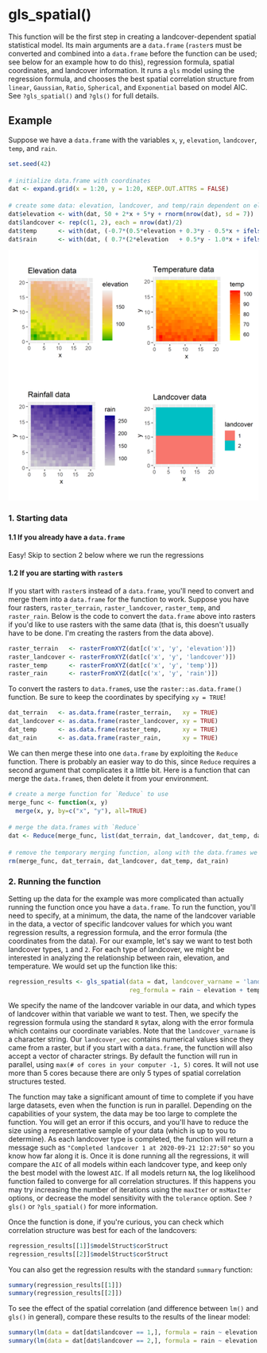 # gls_spatial()

This function will be the first step in creating a landcover-dependent spatial statistical model. Its main arguments are a `data.frame` (`raster`s must be converted and combined into a `data.frame` before the function can be used; see below for an example how to do this), regression formula, spatial coordinates, and landcover information. It runs a `gls` model using the regression formula, and chooses the best spatial correlation structure from `linear`, `Gaussian`, `Ratio`, `Spherical`, and `Exponential` based on model AIC. See `?gls_spatial()` and `?gls()` for full details.


## Example

Suppose we have a `data.frame` with the variables `x`, `y`, `elevation`, `landcover`, `temp`, and `rain`.
```r
set.seed(42)

# initialize data.frame with coordinates
dat <- expand.grid(x = 1:20, y = 1:20, KEEP.OUT.ATTRS = FALSE)

# create some data: elevation, landcover, and temp/rain dependent on elevation and landcover
dat$elevation <- with(dat, 50 + 2*x + 5*y + rnorm(nrow(dat), sd = 7))
dat$landcover <- rep(c(1, 2), each = nrow(dat)/2)
dat$temp      <- with(dat, (-0.7*(0.5*elevation + 0.3*y - 0.5*x + ifelse(landcover == 'lc1', -30, 0) + rnorm(nrow(dat)))))
dat$rain      <- with(dat, ( 0.7*(2*elevation   + 0.5*y - 1.0*x + ifelse(landcover == 'lc1', +20, 0) + rnorm(nrow(dat)))))
```
<img src="https://github.com/natedemaagd/LandCover/blob/master/Figures/raster_plots.png" alt="raster_plots" width="600">



### 1. Starting data

#### 1.1 If you already have a `data.frame`
Easy! Skip to section 2 below where we run the regressions

#### 1.2 If you are starting with `raster`s
If you start with `raster`s instead of a `data.frame`, you'll need to convert and merge them into a `data.frame` for the function to work. Suppose you have four rasters, `raster_terrain`, `raster_landcover`, `raster_temp`, and `raster_rain`. Below is the code to convert the `data.frame` above into rasters if you'd like to use rasters with the same data (that is, this doesn't usually have to be done. I'm creating the rasters from the data above).
```r
raster_terrain   <- rasterFromXYZ(dat[c('x', 'y', 'elevation')])
raster_landcover <- rasterFromXYZ(dat[c('x', 'y', 'landcover')])
raster_temp      <- rasterFromXYZ(dat[c('x', 'y', 'temp')])
raster_rain      <- rasterFromXYZ(dat[c('x', 'y', 'rain')])
```

To convert the rasters to `data.frame`s, use the `raster::as.data.frame()` function. Be sure to keep the coordinates by specifying `xy = TRUE`!
```r
dat_terrain   <- as.data.frame(raster_terrain,   xy = TRUE)
dat_landcover <- as.data.frame(raster_landcover, xy = TRUE)
dat_temp      <- as.data.frame(raster_temp,      xy = TRUE)
dat_rain      <- as.data.frame(raster_rain,      xy = TRUE)
```

We can then merge these into one `data.frame` by exploiting the `Reduce` function. There is probably an easier way to do this, since `Reduce` requires a second argument that complicates it a little bit. Here is a function that can merge the `data.frame`s, then delete it from your environment.
```r
# create a merge function for `Reduce` to use
merge_func <- function(x, y)
  merge(x, y, by=c("x", "y"), all=TRUE)

# merge the data.frames with `Reduce`
dat <- Reduce(merge_func, list(dat_terrain, dat_landcover, dat_temp, dat_rain))

# remove the temporary merging function, along with the data.frames we used to create the original rasters
rm(merge_func, dat_terrain, dat_landcover, dat_temp, dat_rain)
```

### 2. Running the function
Setting up the data for the example was more complicated than actually running the function once you have a `data.frame`. To run the function, you'll need to specify, at a minimum, the data, the name of the landcover variable in the data, a vector of specific landcover values for which you want regression results, a regression formula, and the error formula (the coordinates from the data). For our example, let's say we want to test both landcover types, `1` and `2`. For each type of landcover, we might be interested in analyzing the relationship between rain, elevation, and temperature. We would set up the function like this:
```r
regression_results <- gls_spatial(data = dat, landcover_varname = 'landcover', landcover_vec = c(1,2),
                                  reg_formula = rain ~ elevation + temp, error_formula = ~ x + y)
```
We specify the name of the landcover variable in our data, and which types of landcover within that variable we want to test. Then, we specify the regression formula using the standard `R` sytax, along with the error formula which contains our coordinate variables. Note that the `landcover_varname` is a character string. Our `landcover_vec` contains numerical values since they came from a raster, but if you start with a `data.frame`, the function will also accept a vector of character strings. By default the function will run in parallel, using `max(# of cores in your computer -1, 5)` cores. It will not use more than 5 cores because there are only 5 types of spatial correlation structures tested.

The function may take a significant amount of time to complete if you have large datasets, even when the function is run in parallel. Depending on the capabilities of your system, the data may be too large to complete the function. You will get an error if this occurs, and you'll have to reduce the size using a representative sample of your data (which is up to you to determine). As each landcover type is completed, the function will return a message such as `"Completed landcover 1 at 2020-09-21 12:27:50"` so you know how far along it is. Once it is done running all the regressions, it will compare the `AIC` of all models within each landcover type, and keep only the best model with the lowest `AIC`. If all models return `NA`, the log likelihood function failed to converge for all correlation structures. If this happens you may try increasing the number of iterations using the `maxIter` or `msMaxIter` options, or decrease the model sensitivity with the `tolerance` option. See `?gls()` or `?gls_spatial()` for more information.

Once the function is done, if you're curious, you can check which correlation structure was best for each of the landcovers:
```r
regression_results[[1]]$modelStruct$corStruct
regression_results[[2]]$modelStruct$corStruct
```

You can also get the regression results with the standard `summary` function:
```r
summary(regression_results[[1]])
summary(regression_results[[2]])
```

To see the effect of the spatial correlation (and difference between `lm()` and `gls()` in general), compare these results to the results of the linear model:
```r
summary(lm(data = dat[dat$landcover == 1,], formula = rain ~ elevation + temp))
summary(lm(data = dat[dat$landcover == 2,], formula = rain ~ elevation + temp))
```
